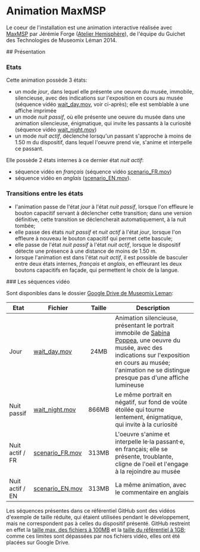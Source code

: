 # Animation MaxMSP

Le coeur de l'installation est une animation interactive réalisée avec [MaxMSP](https://cycling74.com/products/max/) par Jérémie Forge ([Atelier Hemisphère](http://www.hemisphere-project.com/)), de l'équipe du Guichet des Technologies de Museomix Léman 2014.

## Présentation

### Etats

Cette animation possède 3 états:

* un mode _jour_, dans lequel elle présente une oeuvre du musée, immobile, silencieuse, avec des indications sur l'exposition en cours au musée (séquence vidéo [wait_day.mov](https://docs.google.com/file/d/0B6MJiDb9PY-7dF9BYVZyank3Sms/edit), voir ci-après); elle est semblable à une affiche imprimée
* un mode _nuit passif_, où elle présente une oeuvre du musée dans une animation silencieuse, énigmatique, qui invite les passants à la curiosité (séquence vidéo [wait_night.mov](https://docs.google.com/file/d/0B6MJiDb9PY-7WmdQRHFVMVdBVXc/edit))
* un mode _nuit actif_, déclenché lorsqu'un passant s'approche à moins de 1.50 m du dispositif, dans lequel l'oeuvre prend vie, s'anime et interpelle ce passant.

Elle possède 2 états internes à ce dernier état _nuit actif_:

* séquence vidéo en _français_ (séquence vidéo [scenario_FR.mov](https://docs.google.com/file/d/0B6MJiDb9PY-7Z0lDWEJPc0hSZWs/edit))
* séquence vidéo en _anglais_ ([scenario_EN.mov](https://docs.google.com/file/d/0B6MJiDb9PY-7TVhrOXd5UERKMXc/edit)).

### Transitions entre les états

* l'animation passe de l'état _jour_ à l'état _nuit passif_, lorsque l'on effleure le bouton capacitif servant à déclencher cette transition; dans une version définitive, cette transition se déclencherait automatiquement, à la nuit tombée;
* elle passe des états _nuit passif_ et _nuit actif_ à l'état _jour_, lorsque l'on effleure à nouveau le bouton capacitif qui permet cette bascule;
* elle passe de l'état _nuit passif_ à l'état _nuit actif_, lorsque le dispositif détecte une présence à une distance de moins de 1.50 m.
* lorsque l'animation est dans l'état _nuit actif_, il est possible de basculer entre deux états internes, _français_ et _anglais_, en effleurant les deux boutons capacitifs en façade, qui permettent le choix de la langue.

### Les séquences vidéo

Sont disponibles dans le dossier [Google Drive de Museomix Leman](https://drive.google.com/drive/#folders/0B3Q4jqRazJwDd2FEOXFWeWNHVGM/0B6MJiDb9PY-7Q19Ic3F2a3VLZms/0B6MJiDb9PY-7OVRnQWZlX2FnaDA):

|Etat|Fichier|Taille|Description|
|----|-------|:----:|-----------|
|Jour|[wait_day.mov](https://docs.google.com/file/d/0B6MJiDb9PY-7dF9BYVZyank3Sms/edit)|24MB|Animation silencieuse, présentant le portrait immobile de [Sabina Poppea](http://fr.wikipedia.org/wiki/Poppée), une oeuvre du musée, avec des indications sur l'exposition en cours au musée; l'animation ne se distingue presque pas d'une affiche lumineuse|
|Nuit passif|[wait_night.mov](https://docs.google.com/file/d/0B6MJiDb9PY-7WmdQRHFVMVdBVXc/edit)|866MB|Le même portrait en négatif, sur fond de voûte étoilée qui tourne lentement, énigmatique, qui invite à la curiosité|
|Nuit actif / FR|[scenario_FR.mov](https://docs.google.com/file/d/0B6MJiDb9PY-7Z0lDWEJPc0hSZWs/edit)|313MB|L'oeuvre s'anime et interpelle le·la passant·e, en français; elle se présente, troublante, cligne de l'oeil et l'engage à la rejoindre au musée|
|Nuit actif / EN|[scenario_EN.mov](https://docs.google.com/file/d/0B6MJiDb9PY-7TVhrOXd5UERKMXc/edit)|313MB|La même animation, avec le commentaire en anglais|

Les séquences présentes dans ce référentiel GitHub sont des vidéos d'exemple de taille réduite, qui étaient utilisées pendant le développement, mais ne correspondent pas à celles du dispositif présenté. GitHub restreint en effet la [taille max. des fichiers à 100MB](https://help.github.com/articles/what-is-my-disk-quota/) et la [taille du référentiel à 1GB](https://help.github.com/articles/what-is-my-disk-quota/); comme ces limites sont dépassées par nos fichiers vidéo, elles ont été placées sur Google Drive.
